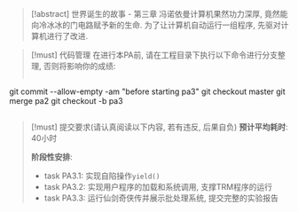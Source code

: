 >[!abstract] 世界诞生的故事 - 第三章
>冯诺依曼计算机果然功力深厚, 竟然能向冷冰冰的门电路赋予新的生命. 为了让计算机自动运行一组程序, 先驱对计算机进行了改进.

>[!must] 代码管理
>在进行本PA前, 请在工程目录下执行以下命令进行分支整理, 否则将影响你的成绩:
>
>```
git commit --allow-empty -am "before starting pa3"
git checkout master
git merge pa2
git checkout -b pa3
>```

>[!must] 提交要求(请认真阅读以下内容, 若有违反, 后果自负)
>**预计平均耗时**: 40小时
>
>**阶段性安排**:
>
>-   task PA3.1: 实现自陷操作`yield()`
>-   task PA3.2: 实现用户程序的加载和系统调用, 支撑TRM程序的运行
>-   task PA3.3: 运行仙剑奇侠传并展示批处理系统, 提交完整的实验报告


